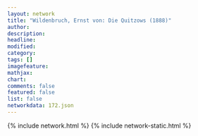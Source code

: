 ```yaml
---
layout: network
title: "Wildenbruch, Ernst von: Die Quitzows (1888)"
author:
description:
headline:
modified:
category:
tags: []
imagefeature: 
mathjax: 
chart: 
comments: false
featured: false
list: false
networkdata: 172.json
---
```

{% include network.html %}
{% include network-static.html %}
